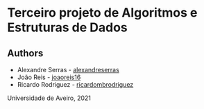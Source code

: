 # Terceiro projeto de Algoritmos e Estruturas de Dados

## Authors
* Alexandre Serras - [alexandreserras](https://github.com/alexandreserras)
* João Reis - [joaoreis16](https://github.com/joaoreis16)
* Ricardo Rodriguez - [ricardombrodriguez](https://github.com/ricardombrodriguez)



Universidade de Aveiro, 2021
